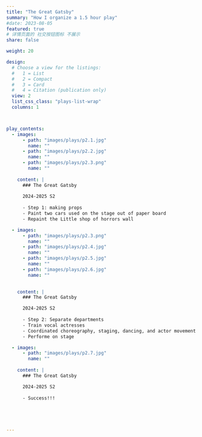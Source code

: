 ```yaml
---
title: "The Great Gatsby"
summary: "How I organize a 1.5 hour play"
#date: 2023-08-05 
featured: true
# 详情页面的 社交按钮图标 不展示 
share: false

weight: 20

design:
  # Choose a view for the listings:
  #   1 = List
  #   2 = Compact
  #   3 = Card
  #   4 = Citation (publication only)
  view: 2
  list_css_class: "plays-list-wrap"
  columns: 1



play_contents:
  - images:
      - path: "images/plays/p2.1.jpg"
        name: ""
      - path: "images/plays/p2.2.jpg"
        name: ""
      - path: "images/plays/p2.3.png"
        name: ""
        
    content: | 
      ### The Great Gatsby 
      
      2024-2025 S2
      
      - Step 1: making props
      - Paint two cars used on the stage out of paper board
      - Repaint the Little shop of horrors wall

  - images: 
      - path: "images/plays/p2.3.png"
        name: ""
      - path: "images/plays/p2.4.jpg"
        name: ""
      - path: "images/plays/p2.5.jpg"
        name: ""
      - path: "images/plays/p2.6.jpg"
        name: ""

        
    content: |
      ### The Great Gatsby 

      2024-2025 S2
      
      - Step 2: Separate departments 
      - Train vocal actresses
      - Coordinated choreography, staging, dancing, and actor movement 
      - Performe on stage

  - images: 
      - path: "images/plays/p2.7.jpg"
        name: ""
        
    content: |
      ### The Great Gatsby 

      2024-2025 S2
      
      - Success!!!





---
```



